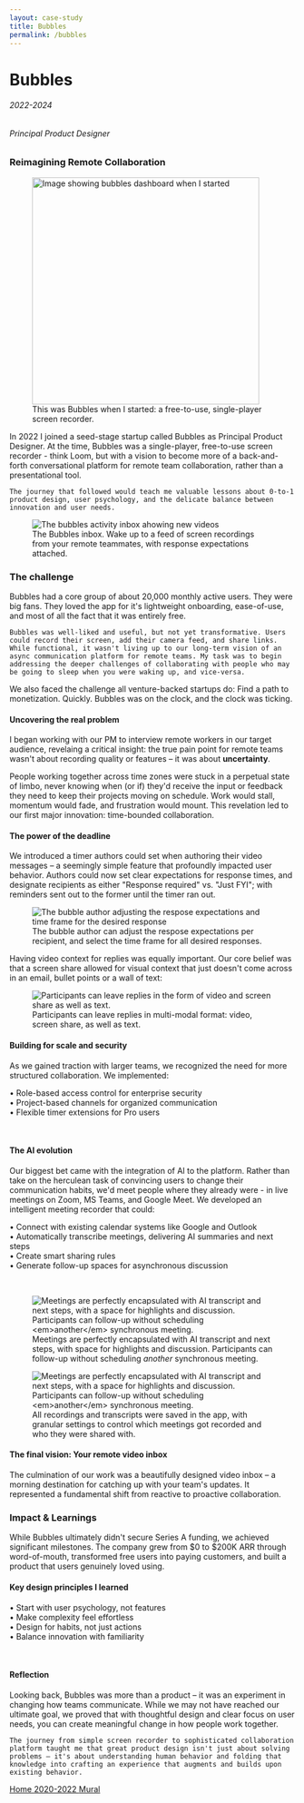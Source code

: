 ```yaml
---
layout: case-study
title: Bubbles
permalink: /bubbles
---
```


<div class="page-hero-wrapper">
  <div class="slideshow">
    <div class="slide__bg slide__bg--8"></div>
    <h1 class="word">Bubbles</h1>
  </div>
  <h6 class="page-subhead-timespan">
    2022-2024
  </h6>
  <h6 class="page-subhead-responsibilities">
    Principal Product Designer
  </h6>
</div>


<div class="page-body-wrapper">
  <h3 class="page-body-subhead">
    Reimagining Remote Collaboration
  </h3>
  <figure class="figure-pullout">
    <img src="img/bubbles/before1.png" width="400" class="bubbles-before" alt="Image showing bubbles dashboard when I started" />
    <figcaption class="case-study-caption">This was Bubbles when I started: a free-to-use, single-player screen recorder.
    </figcaption>
  </figure>
  <p class="page-body-copy">
    In 2022 I joined a seed-stage startup called Bubbles as Principal Product Designer. At the time, Bubbles was a single-player, free-to-use screen recorder - think Loom, but with a vision to become more of a back-and-forth conversational platform for remote team collaboration, rather than a presentational tool.

    The journey that followed would teach me valuable lessons about 0-to-1 product design, user psychology, and the delicate balance between innovation and user needs.
  </p>
  <figure class="figure-inline">
    <img src="img/bubbles/activity.png" class="bubbles-inbox" alt="The bubbles activity inbox ahowing new videos" />
    <figcaption class="case-study-caption">The Bubbles inbox. Wake up to a feed of screen recordings from your remote teammates, with response expectations attached.</figcaption>
  </figure>
  <h3 class="page-body-subhead">
    The challenge
  </h3>
  <p class="page-body-copy">
    Bubbles had a core group of about 20,000 monthly active users. They were big fans. They loved the app for it's lightweight onboarding, ease-of-use, and most of all the fact that it was entirely free.

    Bubbles was well-liked and useful, but not yet transformative. Users could record their screen, add their camera feed, and share links. While functional, it wasn't living up to our long-term vision of an async communication platform for remote teams. My task was to begin addressing the deeper challenges of collaborating with people who may be going to sleep when you were waking up, and vice-versa.
  </p>
  <p class="page-body-copy">
    We also faced the challenge all venture-backed startups do: Find a path to monetization. Quickly. Bubbles was on the clock, and the clock was ticking.
  </p>
  <h4 class="page-body-interior-subhead">
    Uncovering the real problem
  </h4>
  <p class="page-body-copy">
    I began working with our PM to interview remote workers in our target audience, revelaing a critical insight: the true pain point for remote teams wasn't about recording quality or features – it was about <strong>uncertainty</strong>. 
  </p>
  <p class="page-body-copy">
    People working together across time zones were stuck in a perpetual state of limbo, never knowing when (or if) they'd receive the input or feedback they need to keep their projects moving on schedule. Work would stall, momentum would fade, and frustration would mount. This revelation led to our first major innovation: time-bounded collaboration.
  </p>
  <h4 class="page-body-interior-subhead">
    The power of the deadline
  </h4>
  <p class="page-body-copy">
    We introduced a timer authors could set when authoring their video messages – a seemingly simple feature that profoundly impacted user behavior. Authors could now set clear expectations for response times, and designate recipients as either "Response required" vs. "Just FYI"; with reminders sent out to the former until the timer ran out.
  </p>
  <figure class="figure-inline">
    <img src="img/bubbles/timer1.gif" class="bubbles-timer" alt="The bubble author adjusting the respose expectations and time frame for the desired response" />
    <figcaption class="case-study-caption">The bubble author can adjust the respose expectations per recipient, and select the time frame for all desired responses.</figcaption>
  </figure>
  <p class="page-body-copy">
    Having video context for replies was equally important. Our core belief was that a screen share allowed for visual context that just doesn't come across in an email, bullet points or a wall of text:
  </p>
  <figure class="figure-inline">
    <img src="img/bubbles/video-reply.png" class="bubbles-video-reply" alt="Participants can leave replies in the form of video and screen share as well as text." />
    <figcaption class="case-study-caption">Participants can leave replies in multi-modal format: video, screen share, as well as text.</figcaption>
  </figure>
  <h4 class="page-body-interior-subhead">
    Building for scale and security
  </h4>
  <p class="page-body-copy">
    As we gained traction with larger teams, we recognized the need for more structured collaboration. We implemented:
  </p>
  <p class="page-body-copy">
      • Role-based access control for enterprise security<br/>
      • Project-based channels for organized communication<br/>
      • Flexible timer extensions for Pro users<br/>
  </p>
  <br/>
  <h4 class="page-body-interior-subhead">
    The AI evolution
  </h4>
  <p class="page-body-copy">
    Our biggest bet came with the integration of AI to the platform. Rather than take on the herculean task of convincing users to change their communication habits, we'd meet people where they already were - in live meetings on Zoom, MS Teams, and Google Meet. We developed an intelligent meeting recorder that could:
  </p>
  <p class="page-body-copy">
    • Connect with existing calendar systems like Google and Outlook<br/>
    • Automatically transcribe meetings, delivering AI summaries and next steps<br/>
    • Create smart sharing rules<br/>
    • Generate follow-up spaces for asynchronous discussion<br/>
  </p>
  <br/>
  <figure class="figure-inline">
    <img src="img/bubbles/notetaker.png" class="bubbles-notetaker" alt="Meetings are perfectly encapsulated with AI transcript and next steps, with a space for highlights and discussion. Participants can follow-up without scheduling <em>another</em> synchronous meeting." />
    <figcaption class="case-study-caption">Meetings are perfectly encapsulated with AI transcript and next steps, with space for highlights and discussion. Participants can follow-up without scheduling <em>another</em> synchronous meeting.</figcaption>
  </figure>
  <figure class="figure-inline">
    <img src="img/bubbles/notetaker-inbox.png" class="bubbles-notetaker" alt="Meetings are perfectly encapsulated with AI transcript and next steps, with a space for highlights and discussion. Participants can follow-up without scheduling <em>another</em> synchronous meeting." />
    <figcaption class="case-study-caption">All recordings and transcripts were saved in the app, with granular settings to control which meetings got recorded and who they were shared with.</figcaption>
  </figure>
  <h4 class="page-body-interior-subhead">
    The final vision: Your remote video inbox
  </h4>
  <p class="page-body-copy">
    The culmination of our work was a beautifully designed video inbox – a morning destination for catching up with your team's updates. It represented a fundamental shift from reactive to proactive collaboration.
  </p>
  <h3 class="page-body-subhead">
    Impact & Learnings
  </h3>
  <p class="page-body-copy">
    While Bubbles ultimately didn't secure Series A funding, we achieved significant milestones. The company grew from $0 to $200K ARR through word-of-mouth, transformed free users into paying customers, and built a product that users genuinely loved using.
  </p>
  <h4 class="page-body-interior-subhead">
    Key design principles I learned
  </h4>
  <p class="page-body-copy">
  • Start with user psychology, not features<br/>
  • Make complexity feel effortless<br/>
  • Design for habits, not just actions<br/>
  • Balance innovation with familiarity<br/>
  </p>
  <br/>
  <h4 class="page-body-interior-subhead">
    Reflection
  </h4>
  <p class="page-body-copy">
    Looking back, Bubbles was more than a product – it was an experiment in changing how teams communicate. While we may not have reached our ultimate goal, we proved that with thoughtful design and clear focus on user needs, you can create meaningful change in how people work together.

    The journey from simple screen recorder to sophisticated collaboration platform taught me that great product design isn't just about solving problems – it's about understanding human behavior and folding that knowledge into crafting an experience that augments and builds upon existing behavior.
  </p>
  
  <nav class="case-study-end-nav">
    <a href="/" class="case-study-previous-link">
      Home
    </a>
    <a href="/mural" class="case-study-next-link freelance-next-link">
      <span class="next-link-timespan">
        2020-2022
      </span>
      Mural
    </a>
  </nav>





<script>
  {
    const effects = [
      {
        options: {
          shapeColors: ['#A2D48B','#a375dc','#f14c4f','#90c9f9','#fbb041'],
          shapesOnTop: true
        },
        hide: {
          shapesAnimationOpts: {
            duration: 50,
            easing: 'easeOutExpo',
            translateX: t => t.dataset.tx,
            translateY: t => t.dataset.ty,
            scale: 0,
            rotate: 0,
            opacity: {
              value: 0,
              duration: 50,
              easing: 'linear'
            }
          }
        },
        show: {
          shapesAnimationOpts: {
            duration: () => anime.random(1000,3000),
            delay: (t,i) => i*20,
            easing: 'easeOutElastic',
            translateX: t => {
              const tx = anime.random(-250,250);
              t.dataset.tx = tx;
              return [0,tx];
            },
            translateY: t => {
              const ty = anime.random(-250,250);
              t.dataset.ty = ty;
              return [0,ty];
            },
            scale: t => {
              const s = randomBetween(0.1,0.6);
              t.dataset.s = s;
              return [s,s];
            },
            rotate: () => anime.random(-90,90),
            opacity: {
              value: .6,
              duration: 1000,
              easing: 'linear'
            }
          }
        }
      },
    ];

    class Slideshow {
      constructor(el) {
        this.DOM = {};
        this.DOM.el = el;
        this.DOM.slides = Array.from(this.DOM.el.querySelectorAll('.slide'));
        this.DOM.bgs = Array.from(this.DOM.el.querySelectorAll('.slide__bg'));
        this.DOM.words = Array.from(this.DOM.el.querySelectorAll('.word'));
        this.slidesTotal = this.DOM.slides.length;
        this.current = 0;
        this.words = [];
        this.DOM.words.forEach((word, pos) => {
          this.words.push(new Word(word, effects[pos].options));
        });

        this.isAnimating = true;
        this.words[this.current].show(effects[this.current].show).then(() => this.isAnimating = false);
      }
      show(direction) {
        if ( this.isAnimating ) return;
        this.isAnimating = true;

        let newPos;
        let currentPos = this.current;
        if ( direction === 'next' ) {
          newPos = currentPos < this.slidesTotal - 1 ? currentPos+1 : 0;
        }
        else if ( direction === 'prev' ) {
          newPos = currentPos > 0 ? currentPos-1 : this.slidesTotal - 1;
        }

        this.DOM.slides[newPos].style.opacity = 1;
        this.DOM.bgs[newPos].style.transform = 'none';
        anime({
          targets: this.DOM.bgs[currentPos],
          duration: 600,
          easing: [0.2,1,0.3,1],
          translateY: ['0%', direction === 'next' ? '-100%' : '100%'],
          complete: () => {
            this.DOM.slides[currentPos].classList.remove('slide--current');
            this.DOM.slides[currentPos].style.opacity = 0;
            this.DOM.slides[newPos].classList.add('slide--current');
            this.words[newPos].show(effects[newPos].show).then(() => this.isAnimating = false);
          }
        });

        this.words[newPos].hide();
        this.words[this.current].hide(effects[currentPos].hide).then(() => {

          this.current = newPos;
        });
      }
      }

    const slideshow = new Slideshow(document.querySelector('.slideshow'));
    document.querySelector('.slidenav__item--prev').addEventListener('click', () => slideshow.show('prev') );
    document.querySelector('.slidenav__item--next').addEventListener('click', () => slideshow.show('next') );
    document.addEventListener('keydown', (ev) => {
      const keyCode = ev.keyCode || ev.which;
      if ( keyCode === 37 ) {
        slideshow.show('prev');
      }
      else if ( keyCode === 39 ) {
        slideshow.show('next');
      }
    });
  }
</script>
